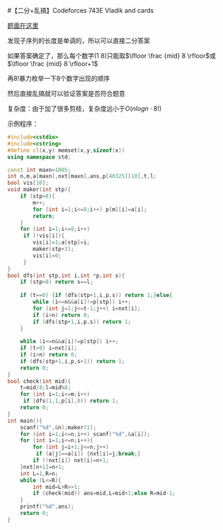 #【二分+乱搞】Codeforces 743E Vladik and cards

[题面在这里](http://codeforces.com/problemset/problem/743/E)



发现子序列的长度是单调的，所以可以直接二分答案



如果答案确定了，那么每个数字$(1\text{~}8)$只能取$\lfloor \frac {mid} 8 \rfloor$或$\lfloor \frac {mid} 8 \rfloor+1$

再$8!$暴力枚举一下8个数字出现的顺序

然后直接乱搞就可以验证答案是否符合题意



复杂度：由于加了很多剪枝，复杂度远小于$O(nlogn\cdot 8!)$



示例程序：

```C++
#include<cstdio>
#include<cstring>
#define cl(x,y) memset(x,y,sizeof(x))
using namespace std;

const int maxn=1005;
int n,m,a[maxn],nxt[maxn],ans,p[40325][10],t,l;
bool vis[10];
void maker(int stp){
	if (stp>8){
		m++;
		for (int i=1;i<=8;i++) p[m][i]=a[i];
		return;
	}
	for (int i=1;i<=8;i++)
	 if (!vis[i]){
	 	vis[i]=1;a[stp]=i;
	 	maker(stp+1);
	 	vis[i]=0;
	 }
}
bool dfs(int stp,int i,int *p,int s){
	if (stp>8) return s==l;
	
	if (t==0) {if (dfs(stp+1,i,p,s)) return 1;}else{
		while (i<=n&&a[i]!=p[stp]) i++;
		for (int j=1;j<=t-1;j++) i=nxt[i];
		if (i>n) return 0;
		if (dfs(stp+1,i,p,s)) return 1;
	}
	
	while (i<=n&&a[i]!=p[stp]) i++;
	if (t>0) i=nxt[i];
	if (i>n) return 0;
	if (dfs(stp+1,i,p,s+1)) return 1;
	return 0;
}
bool check(int mid){
	t=mid/8;l=mid%8;
	for (int i=1;i<=m;i++)
	 if (dfs(1,1,p[i],0)) return 1;
	return 0;
}
int main(){
	scanf("%d",&n);maker(1);
	for (int i=1;i<=n;i++) scanf("%d",&a[i]);
	for (int i=1;i<=n;i++){
		for (int j=i+1;j<=n;j++)
		 if (a[j]==a[i]) {nxt[i]=j;break;}
		if (!nxt[i]) nxt[i]=n+1;
	}nxt[n+1]=n+1;
	int L=1,R=n;
	while (L<=R){
		int mid=L+R>>1;
		if (check(mid)) ans=mid,L=mid+1;else R=mid-1;
	}
	printf("%d",ans);
	return 0;
}
```

